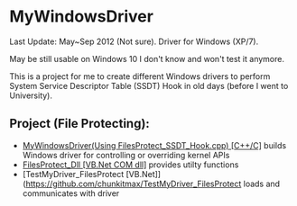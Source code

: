 # MyWindowsDriver
Last Update: May~Sep 2012 (Not sure). Driver for Windows (XP/7).

May be still usable on Windows 10 I don't know and won't test it anymore.

This is a project for me to create different Windows drivers to perform System Service Descriptor Table (SSDT) Hook in old days (before I went to University).

## Project (File Protecting):  
- [MyWindowsDriver(Using FilesProtect_SSDT_Hook.cpp) [C++/C]](https://github.com/chunkitmax/MyWindowsDriver) builds Windows driver for controlling or overriding kernel APIs
- [FilesProtect_Dll [VB.Net COM dll]](https://github.com/chunkitmax/TestMyDriver_FilesProtect) provides utilty functions
- [TestMyDriver_FilesProtect [VB.Net]](https://github.com/chunkitmax/TestMyDriver_FilesProtect loads and communicates with driver
